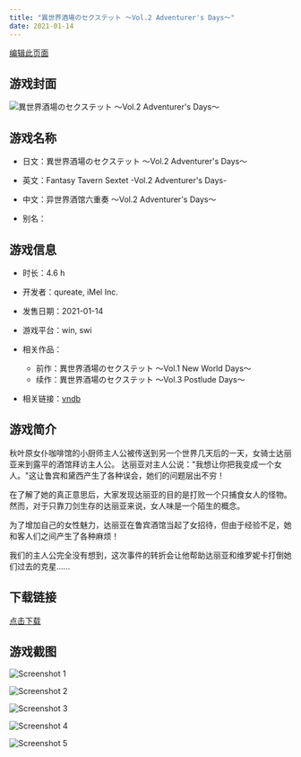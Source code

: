 ```yaml
---
title: "異世界酒場のセクステット ～Vol.2 Adventurer's Days～"
date: 2021-01-14
---
```

[编辑此页面](https://github.com/ACG-3/ADV3-source/blob/main/source/_posts/games/%E7%95%B0%E4%B8%96%E7%95%8C%E9%85%92%E5%A0%B4%E3%81%AE%E3%82%BB%E3%82%AF%E3%82%B9%E3%83%86%E3%83%83%E3%83%88%20%EF%BD%9EVol.2%20Adventurer%27s%20Days%EF%BD%9E.md)

## 游戏封面

![異世界酒場のセクステット ～Vol.2 Adventurer's Days～](https%3A//pan.timero.xyz/onedrive/img_lib_001/%E7%95%B0%E4%B8%96%E7%95%8C%E9%85%92%E5%A0%B4%E3%81%AE%E3%82%BB%E3%82%AF%E3%82%B9%E3%83%86%E3%83%83%E3%83%88%20%EF%BD%9EVol.2%20Adventurer%27s%20Days%EF%BD%9E_cover.avif)


## 游戏名称

- 日文：異世界酒場のセクステット ～Vol.2 Adventurer's Days～
- 英文：Fantasy Tavern Sextet -Vol.2 Adventurer's Days-
- 中文：异世界酒馆六重奏 〜Vol.2 Adventurer's Days～

- 别名：


## 游戏信息

- 时长：4.6 h
- 开发者：qureate, iMel Inc.
- 发售日期：2021-01-14
- 游戏平台：win, swi
- 相关作品：
   - 前作：異世界酒場のセクステット ～Vol.1 New World Days～
   - 续作：異世界酒場のセクステット ～Vol.3 Postlude Days～

- 相关链接：[vndb](https://vndb.org/v31090)


## 游戏简介

秋叶原女仆咖啡馆的小厨师主人公被传送到另一个世界几天后的一天，女骑士达丽亚来到露平的酒馆拜访主人公。
达丽亚对主人公说："我想让你把我变成一个女人。"这让鲁宾和黛西产生了各种误会，她们的问题层出不穷！

在了解了她的真正意思后，大家发现达丽亚的目的是打败一个只捕食女人的怪物。然而，对于只靠刀剑生存的达丽亚来说，女人味是一个陌生的概念。

为了增加自己的女性魅力，达丽亚在鲁宾酒馆当起了女招待，但由于经验不足，她和客人们之间产生了各种麻烦！

我们的主人公完全没有想到，这次事件的转折会让他帮助达丽亚和维罗妮卡打倒她们过去的克星......




## 下载链接

[点击下载](https://pan.timero.xyz/onedrive/adv_lib_001/%E7%95%B0%E4%B8%96%E7%95%8C%E9%85%92%E5%A0%B4%E3%81%AE%E3%82%BB%E3%82%AF%E3%82%B9%E3%83%86%E3%83%83%E3%83%88%20%EF%BD%9EVol.2%20Adventurer%27s%20Days%EF%BD%9E)


## 游戏截图


![Screenshot 1](https%3A//pan.timero.xyz/onedrive/img_lib_001/%E7%95%B0%E4%B8%96%E7%95%8C%E9%85%92%E5%A0%B4%E3%81%AE%E3%82%BB%E3%82%AF%E3%82%B9%E3%83%86%E3%83%83%E3%83%88%20%EF%BD%9EVol.2%20Adventurer%27s%20Days%EF%BD%9E_Screenshot_1.avif)

![Screenshot 2](https%3A//pan.timero.xyz/onedrive/img_lib_001/%E7%95%B0%E4%B8%96%E7%95%8C%E9%85%92%E5%A0%B4%E3%81%AE%E3%82%BB%E3%82%AF%E3%82%B9%E3%83%86%E3%83%83%E3%83%88%20%EF%BD%9EVol.2%20Adventurer%27s%20Days%EF%BD%9E_Screenshot_2.avif)

![Screenshot 3](https%3A//pan.timero.xyz/onedrive/img_lib_001/%E7%95%B0%E4%B8%96%E7%95%8C%E9%85%92%E5%A0%B4%E3%81%AE%E3%82%BB%E3%82%AF%E3%82%B9%E3%83%86%E3%83%83%E3%83%88%20%EF%BD%9EVol.2%20Adventurer%27s%20Days%EF%BD%9E_Screenshot_3.avif)

![Screenshot 4](https%3A//pan.timero.xyz/onedrive/img_lib_001/%E7%95%B0%E4%B8%96%E7%95%8C%E9%85%92%E5%A0%B4%E3%81%AE%E3%82%BB%E3%82%AF%E3%82%B9%E3%83%86%E3%83%83%E3%83%88%20%EF%BD%9EVol.2%20Adventurer%27s%20Days%EF%BD%9E_Screenshot_4.avif)

![Screenshot 5](https%3A//pan.timero.xyz/onedrive/img_lib_001/%E7%95%B0%E4%B8%96%E7%95%8C%E9%85%92%E5%A0%B4%E3%81%AE%E3%82%BB%E3%82%AF%E3%82%B9%E3%83%86%E3%83%83%E3%83%88%20%EF%BD%9EVol.2%20Adventurer%27s%20Days%EF%BD%9E_Screenshot_5.avif)

